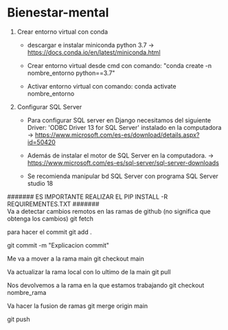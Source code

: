 # Bienestar-mental



 1) Crear entorno virtual con conda
 
    - descargar e instalar miniconda python 3.7    ->   https://docs.conda.io/en/latest/miniconda.html

    - Crear entorno virtual desde cmd con comando: "conda create -n nombre_entorno python==3.7"
  
    - Activar entorno virtual con comando: conda activate nombre_entorno

 2) Configurar SQL Server
 
    - Para configurar SQL server en Django necesitamos del siguiente Driver: 'ODBC Driver 13 for SQL Server' instalado en la computadora
    -> https://www.microsoft.com/es-es/download/details.aspx?id=50420
 
    - Además de instalar el motor de SQL Server en la computadora.
    -> https://www.microsoft.com/es-es/sql-server/sql-server-downloads
    
    - Se recomienda manipular bd SQL Server con programa SQL Server studio 18
    

#######
ES IMPORTANTE REALIZAR EL PIP INSTALL -R REQUIREMENTES.TXT
#######  
Va a detectar cambios remotos en las ramas de github (no significa que obtenga los cambios)
git fetch

para hacer el commit
git add .

git commit -m "Explicacion commit"

Me va a mover a la rama main 
git checkout main


Va actualizar la rama local con lo ultimo de la main
git pull

Nos devolvemos a la rama en la que estamos trabajando
git checkout nombre_rama

Va hacer la fusion de ramas 
git merge origin main


git push